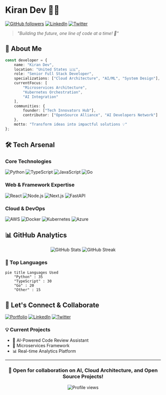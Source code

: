 # Kiran Dev 👨‍💻

[![GitHub followers](https://img.shields.io/github/followers/yourusername?label=Follow&style=social)](https://github.com/yourusername)
[![LinkedIn](https://img.shields.io/badge/LinkedIn-Connect-blue)](https://linkedin.com/in/yourusername)
[![Twitter](https://img.shields.io/badge/Twitter-Follow-1DA1F2)](https://twitter.com/yourusername)

> *"Building the future, one line of code at a time! 🚀"*

## 🎯 About Me

```typescript
const developer = {
    name: "Kiran Dev",
    location: "United States 🇺🇸",
    role: "Senior Full Stack Developer",
    specializations: ["Cloud Architecture", "AI/ML", "System Design"],
    currentFocus: [
        "Microservices Architecture",
        "Kubernetes Orchestration",
        "AI Integration"
    ],
    communities: {
        founder: ["Tech Innovators Hub"],
        contributor: ["OpenSource Alliance", "AI Developers Network"]
    },
    motto: "Transform ideas into impactful solutions 💡"
};
```

## 🛠️ Tech Arsenal

### Core Technologies
![Python](https://img.shields.io/badge/Python-3776AB?style=for-the-badge&logo=python&logoColor=white)
![TypeScript](https://img.shields.io/badge/TypeScript-007ACC?style=for-the-badge&logo=typescript&logoColor=white)
![JavaScript](https://img.shields.io/badge/JavaScript-F7DF1E?style=for-the-badge&logo=javascript&logoColor=black)
![Go](https://img.shields.io/badge/Go-00ADD8?style=for-the-badge&logo=go&logoColor=white)

### Web & Framework Expertise
![React](https://img.shields.io/badge/React-20232A?style=for-the-badge&logo=react&logoColor=61DAFB)
![Node.js](https://img.shields.io/badge/Node.js-339933?style=for-the-badge&logo=nodedotjs&logoColor=white)
![Next.js](https://img.shields.io/badge/Next.js-000000?style=for-the-badge&logo=nextdotjs&logoColor=white)
![FastAPI](https://img.shields.io/badge/FastAPI-009688?style=for-the-badge&logo=fastapi&logoColor=white)

### Cloud & DevOps
![AWS](https://img.shields.io/badge/AWS-232F3E?style=for-the-badge&logo=amazon-aws&logoColor=white)
![Docker](https://img.shields.io/badge/Docker-2496ED?style=for-the-badge&logo=docker&logoColor=white)
![Kubernetes](https://img.shields.io/badge/Kubernetes-326CE5?style=for-the-badge&logo=kubernetes&logoColor=white)
![Azure](https://img.shields.io/badge/Azure-0089D6?style=for-the-badge&logo=microsoft-azure&logoColor=white)

## 📊 GitHub Analytics

<div align="center">
  <img src="https://github-readme-stats.vercel.app/api?username=yourusername&show_icons=true&theme=radical" alt="GitHub Stats" />
  <img src="https://github-readme-streak-stats.herokuapp.com/?user=yourusername&theme=radical" alt="GitHub Streak" />
</div>

### 🎯 Top Languages
```mermaid
pie title Languages Used
    "Python" : 35
    "TypeScript" : 30
    "Go" : 20
    "Other" : 15
```

## 🤝 Let's Connect & Collaborate

[![Portfolio](https://img.shields.io/badge/Portfolio-Visit-brightgreen?style=for-the-badge)](https://yourportfolio.com)
[![LinkedIn](https://img.shields.io/badge/LinkedIn-Connect-0077B5?style=for-the-badge&logo=linkedin)](https://linkedin.com/in/yourusername)
[![Twitter](https://img.shields.io/badge/Twitter-Follow-1DA1F2?style=for-the-badge&logo=twitter)](https://twitter.com/yourusername)

### 💡 Current Projects
- 🤖 AI-Powered Code Review Assistant
- 🚀 Microservices Framework
- 📊 Real-time Analytics Platform

---

<div align="center">
  
### 🎯 Open for collaboration on AI, Cloud Architecture, and Open Source Projects!
  
<img src="https://komarev.com/ghpvc/?username=yourusername&color=blueviolet" alt="Profile views" />
</div>
